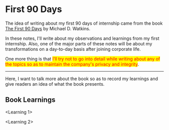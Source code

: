# First 90 Days

The idea of writing about my first 90 days of internship came from the book [The First 90 Days](https://amzn.eu/d/8I3QZqH) by Michael D. Watkins.

In these notes, I'll write about my observations and learnings from my first internship. Also, one of the major parts of these notes will be about my transformations on a day-to-day basis after joining corporate life.

One more thing is that <mark style="color:red;">I'll try not to go into detail while writing about any of the topics so as to maintain the company's privacy and integrity</mark>.

***

Here, I want to talk more about the book so as to record my learnings and give readers an idea of what the book presents.

## Book Learnings

\<Learning 1>

\<Learning 2>
